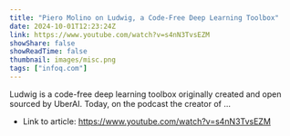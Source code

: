 ```yaml
---
title: "Piero Molino on Ludwig, a Code-Free Deep Learning Toolbox"
date: 2024-10-01T12:23:24Z
link: https://www.youtube.com/watch?v=s4nN3TvsEZM
showShare: false
showReadTime: false
thumbnail: images/misc.png
tags: ["infoq.com"]
---
```

Ludwig is a code-free deep learning toolbox originally created and open sourced by UberAI. Today, on the podcast the creator of ...

- Link to article: https://www.youtube.com/watch?v=s4nN3TvsEZM